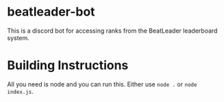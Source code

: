 # beatleader-bot

This is a discord bot for accessing ranks from the BeatLeader leaderboard system.

# Building Instructions

All you need is node and you can run this. Either use `node .` or `node index.js`.